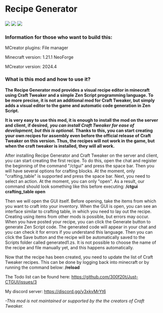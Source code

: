 # Recipe Generator
### [**![](https://cdn.jsdelivr.net/npm/@intergrav/devins-badges@3.2.0/assets/cozy/requires/fabric-api_vector.svg)**](https://www.curseforge.com/minecraft/mc-mods/fabric-api) [**![](https://cdn.jsdelivr.net/npm/@intergrav/devins-badges@3.2.0/assets/cozy/available/modrinth_vector.svg)**](https://modrinth.com/mod/just-ctgui) [**![](https://cdn.jsdelivr.net/npm/@intergrav/devins-badges@3.2.0/assets/cozy/available/curseforge_vector.svg)**](https://www.curseforge.com/minecraft/mc-mods/just-ctgui)

### **Information for those who want to build this:**

MCreator plugins: File manager

Minecraft version: 1.21.1 NeoForge

MCreator version: 2024.4

### **What is this mod and how to use it?**

**The Recipe Generator mod provides a visual recipe editor in minecraft using Craft Tweaker and a simple Zen Script programming language. To be more precise, it is not an additional mod for Craft Tweaker, but simply adds a visual editor to the game and automatic code generation in Zen Script.**

**It is very easy to use this mod, it is enough to install the mod on the server and client, if desired,** _**you can install Craft Tweaker for ease of development, but this is optional.**_ **Thanks to this, you can start creating your own recipes for assembly even before the official release of Craft Tweaker on this version. Thus, the recipes will not work in the game, but when the craft tweaker is installed, they will all work.**

After installing Recipe Generator and Craft Tweaker on the server and client, you can start creating the first recipe. To do this, open the chat and register the beginning of the command "/ctgui" and press the space bar. Then you will have several options for crafting blocks. At the moment, only "crafting\_table" is supported and press the space bar. Next, you need to select an action. At the moment, you can only "open". As a result, our command should look something like this before executing: **/ctgui crafting\_table open**

Then we will open the GUI itself. Before opening, take the items from which you want to craft into your inventory. When the GUI is open, you can see an interface similar to crafting table, in which you need to lay out the recipe. Creating using items from other mods is possible, but errors may occur. When you have posted your recipe, you can click the Generate button to generate Zen Script code. The generated code will appear in your chat and you can check it for errors if you understand this language. Then you can click the Save button and the recipe will be automatically saved to the Scripts folder called generated1.zs. It is not possible to choose the name of the recipe and file manually yet, and this happens automatically.

Now that the recipe has been created, you need to update the list of Craft Tweaker recipes. This can be done by logging back into minecraft or by running the command below: **/reload**

The Todo list can be found here: https://github.com/300f20t/Just-CTGUI/issues/3

My discord server: https://discord.gg/y3xkvMrYt6

*-This mod is not maintained or supported by the the creators of  Craft Tweaker.*
